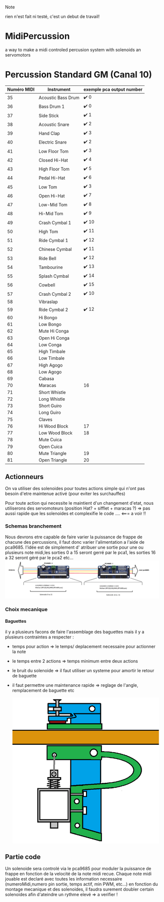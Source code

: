 > [!NOTE]
> rien n'est fait ni testé, c'est un debut de travail!


# MidiPercussion
a way to make a midi controled percusion system with solenoids an servomotors


# Percussion Standard GM (Canal 10)

| Numéro MIDI | Instrument              | exemple pca output number |
|-------------|--------------------------|-------------------------|
| 35          | Acoustic Bass Drum       |:heavy_check_mark: 0 |
| 36          | Bass Drum 1              |:heavy_check_mark: 0 |
| 37          | Side Stick               | :heavy_check_mark: 1 |
| 38          | Acoustic Snare           | :heavy_check_mark: 2 |
| 39          | Hand Clap                | :heavy_check_mark: 3 |
| 40          | Electric Snare           | :heavy_check_mark: 2 |
| 41          | Low Floor Tom            | :heavy_check_mark: 3 |
| 42          | Closed Hi-Hat            | :heavy_check_mark: 4 |
| 43          | High Floor Tom           | :heavy_check_mark: 5 |
| 44          | Pedal Hi-Hat             | :heavy_check_mark: 6 |
| 45          | Low Tom                  | :heavy_check_mark: 3 |
| 46          | Open Hi-Hat              | :heavy_check_mark: 7 |
| 47          | Low-Mid Tom              | :heavy_check_mark: 8 |
| 48          | Hi-Mid Tom               | :heavy_check_mark: 9 |
| 49          | Crash Cymbal 1           | :heavy_check_mark: 10 |
| 50          | High Tom                 | :heavy_check_mark: 11 |
| 51          | Ride Cymbal 1            | :heavy_check_mark: 12 |
| 52          | Chinese Cymbal           | :heavy_check_mark: 11 |
| 53          | Ride Bell                | :heavy_check_mark: 12 |
| 54          | Tambourine               |:heavy_check_mark: 13 |
| 55          | Splash Cymbal            | :heavy_check_mark: 14 |
| 56          | Cowbell                  |:heavy_check_mark: 15 |
| 57          | Crash Cymbal 2           |:heavy_check_mark: 10 |
| 58          | Vibraslap                | |
| 59          | Ride Cymbal 2            |:heavy_check_mark: 12 |
| 60          | Hi Bongo                 | |
| 61          | Low Bongo                | |
| 62          | Mute Hi Conga            | |
| 63          | Open Hi Conga            | |
| 64          | Low Conga                | |
| 65          | High Timbale             | |
| 66          | Low Timbale              | |
| 67          | High Agogo               | |
| 68          | Low Agogo                | |
| 69          | Cabasa                   | |
| 70          | Maracas                  | 16 |
| 71          | Short Whistle            | |
| 72          | Long Whistle             | |
| 73          | Short Guiro              | |
| 74          | Long Guiro               | |
| 75          | Claves                   | |
| 76          | Hi Wood Block            | 17 |
| 77          | Low Wood Block           | 18 |
| 78          | Mute Cuica               | |
| 79          | Open Cuica               | |
| 80          | Mute Triangle            | 19 |
| 81          | Open Triangle            | 20 |


## Actionneurs 

On va utiliser des solenoides pour toutes actions simple qui n'ont pas besoin d'etre maintenue activé (pour eviter les surchauffes) 

Pour toute action qui necessite le maintient d'un changement d'etat, nous utiliserons des servomoteurs (position Hat? + sifflet + maracas ?) => pas aussi rapide que les solenoides et complexifie le code ....  <=== a voir !!

### Schemas branchement

Nous devrons etre capable de faire varier la puissance de frappe de chacune des percussions, il faut donc varier l'alimentation a l'aide de pca9685.
l'idée est de simplement d' atribuer une sortie pour une ou plusieurs note midi,les sorties 0 a 15 seront gerré par le pca1, les sorties 16 a 32 seront géré par le pca2 etc...
![Schema electrique](https://raw.githubusercontent.com/glloq/MidiPercussion/main/img/branchement%20pwm.png?raw=true)


### Choix mecanique 

#### Baguettes

il y a plusieurs facons de faire l'assemblage des baguettes mais il y a plusieurs contraintes a respecter :
- temps pour action => le temps/ deplacement necessaire pour actionner la note
- le temps entre 2 actions => temps minimum entre deux actions
- le bruit du solenoide => il faut utiliser un systeme pour amortir le retour de baguette
- il faut permettre une maintenance rapide => reglage de l'angle, remplacement de baguette etc

  ![Schema baguettes](https://raw.githubusercontent.com/glloq/MidiPercussion/main/img/baguette.png?raw=true)


## Partie code

Un solenoide sera controlé via le pca9685 pour moduler la puissance de frappe en fonction de la velocité de la note midi recue.
Chaque note midi jouable est declaré avec toutes les information necessaire (numeroMidi,numero pin sortie, temps actif, min PWM, etc...)
en fonction du montage mecanique et des solenoides, il faudra surement doubler certain solenoides afin d'ateindre un rythme elevé => a verifier !





  
